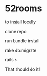 52rooms
=======

to install locally

clone repo

run bundle install

rake db:migrate

rails s

That should do it!